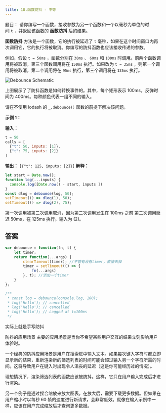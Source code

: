 ```yaml
---
title: 18.函数防抖 - 中等
---
```

题目：
请你编写一个函数，接收参数为另一个函数和一个以毫秒为单位的时间 `t` ，并返回该函数的 **函数防抖** 后的结果。

**函数防抖** 方法是一个函数，它的执行被延迟了 `t` 毫秒，如果在这个时间窗口内再次调用它，它的执行将被取消。你编写的防抖函数也应该接收传递的参数。

例如，假设 `t = 50ms` ，函数分别在 `30ms` 、 `60ms` 和 `100ms` 时调用。前两个函数调用将被取消，第三个函数调用将在 `150ms` 执行。如果改为 `t = 35ms` ，则第一个调用将被取消，第二个调用将在 `95ms` 执行，第三个调用将在 `135ms` 执行。

![Debounce Schematic](https://assets.leetcode.com/uploads/2023/04/08/screen-shot-2023-04-08-at-11048-pm.png)

上图展示了了防抖函数是如何转换事件的。其中，每个矩形表示 100ms，反弹时间为 400ms。每种颜色代表一组不同的输入。

请在不使用 lodash 的 `_.debounce()` 函数的前提下解决该问题。

**示例 1：**

**输入：**
```js
t = 50
calls = [
  {"t": 50, inputs: [1]},
  {"t": 75, inputs: [2]}
]
```
**输出：** `[{"t": 125, inputs: [2]}]`
**解释：**
```js
let start = Date.now();
function log(...inputs) { 
  console.log([Date.now() - start, inputs ])
}
const dlog = debounce(log, 50);
setTimeout(() => dlog(1), 50);
setTimeout(() => dlog(2), 75);
```

第一次调用被第二次调用取消，因为第二次调用发生在 100ms 之前
第二次调用延迟 50ms，在 125ms 执行。输入为 (2)。


## 答案
```js
var debounce = function(fn, t) {
    let timer;
    return function(...args) {
        clearTimeout(timer); //不管有没有timer，直接去掉
        timer = setTimeout(() => {
            fn(...args)
        }, t); //添加一个timer
    }
};

/**
 * const log = debounce(console.log, 100);
 * log('Hello'); // cancelled
 * log('Hello'); // cancelled
 * log('Hello'); // Logged at t=100ms
 */
```

实际上就是手写防抖

防抖的应用场景
主要的应用场景是当你不希望某些用户交互的结果立刻影响用户体验时。

一个经典的防抖应用场景是用户在搜索框中输入文本。如果每次键入字符时都立即显示新的结果，重新渲染新的筛选列表的时间可能会超过输入另一个字符所需的时间。这将导致用户在键入时出现令人沮丧的延迟（这是你可能经历过的情况）。

理想情况下，渲染筛选列表的函数应该被防抖。这样，它只在用户输入完成后才进行渲染。

另一个例子是通过捏合缩放来放大图表。在放大后，需要下载更多数据。但如果在用户缩小时以每秒 60 帧的速度进行新请求，会非常低效。就像在输入示例中一样，应该在用户完成缩放后才查询更多数据。
